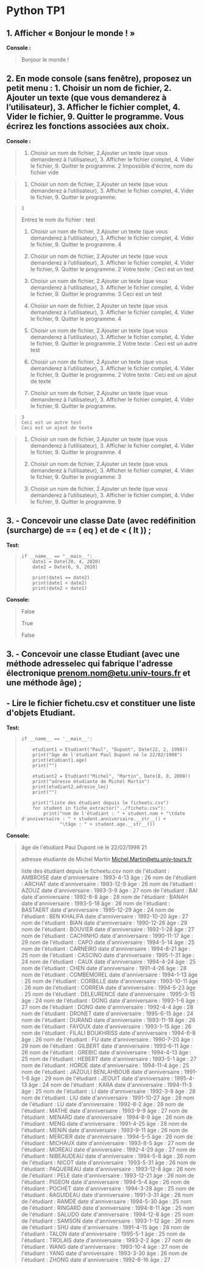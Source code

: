 # Python TP1

## 1. Afficher « Bonjour le monde ! »
**Console :**
> Bonjour le monde !
 
## 2. En mode console (sans fenêtre), proposez un petit menu : 1. Choisir un nom de fichier, 2. Ajouter un texte (que vous demanderez à l’utilisateur), 3. Afficher le fichier complet, 4. Vider le fichier, 9. Quitter le programme. Vous écrirez les fonctions associées aux choix.

**Console :**
> 1. Choisir un nom de fichier, 2.Ajouter un texte (que vous demanderez à l’utilisateur), 3. Afficher le fichier complet, 4. Vider le fichier, 9. Quitter le programme.
>     2
> Impossible d'écrire, nom du fichier vide

> 1. Choisir un nom de fichier, 2.Ajouter un texte (que vous demanderez à l’utilisateur), 3. Afficher le fichier complet, 4. Vider le fichier, 9. Quitter le programme.

>     1
> Entrez le nom du fichier :
>     test
> 1. Choisir un nom de fichier, 2.Ajouter un texte (que vous demanderez à l’utilisateur), 3. Afficher le fichier complet, 4. Vider le fichier, 9. Quitter le programme.
>     4
> 1. Choisir un nom de fichier, 2.Ajouter un texte (que vous demanderez à l’utilisateur), 3. Afficher le fichier complet, 4. Vider le fichier, 9. Quitter le programme.
>     2
> Votre texte : 
>     Ceci est un test
> 1. Choisir un nom de fichier, 2.Ajouter un texte (que vous demanderez à l’utilisateur), 3. Afficher le fichier complet, 4. Vider le fichier, 9. Quitter le programme.
>     3
>     Ceci est un test
>    
> 1. Choisir un nom de fichier, 2.Ajouter un texte (que vous demanderez à l’utilisateur), 3. Afficher le fichier complet, 4. Vider le fichier, 9. Quitter le programme.
>     4
> 1. Choisir un nom de fichier, 2.Ajouter un texte (que vous demanderez à l’utilisateur), 3. Afficher le fichier complet, 4. Vider le fichier, 9. Quitter le programme.
>     2
> Votre texte : 
>     Ceci est un autre test
> 1. Choisir un nom de fichier, 2.Ajouter un texte (que vous demanderez à l’utilisateur), 3. Afficher le fichier complet, 4. Vider le fichier, 9. Quitter le programme.
>     2
> Votre texte : 
>     Ceci est un ajout de texte
>1. Choisir un nom de fichier, 2.Ajouter un texte (que vous demanderez à l’utilisateur), 3. Afficher le fichier complet, 4. Vider le fichier, 9. Quitter le programme.

>     3
>     Ceci est un autre test
>     Ceci est un ajout de texte

> 1. Choisir un nom de fichier, 2.Ajouter un texte (que vous demanderez à l’utilisateur), 3. Afficher le fichier complet, 4. Vider le fichier, 9. Quitter le programme.
>     4
> 1. Choisir un nom de fichier, 2.Ajouter un texte (que vous demanderez à l’utilisateur), 3. Afficher le fichier complet, 4. Vider le fichier, 9. Quitter le programme.
>     3
> 
> 1. Choisir un nom de fichier, 2.Ajouter un texte (que vous demanderez à l’utilisateur), 3. Afficher le fichier complet, 4. Vider le fichier, 9. Quitter le programme.
>     9
> 

## 3. 	- Concevoir une classe Date (avec redéfinition (surcharge) de == ( __eq__ ) et de < ( __lt__ )) ;

**Test:**
>     if __name__ == "__main__":
>         date1 = Date(20, 4, 2020)
>         date2 = Date(6, 9, 2020)
> 
>         print(date1 == date2)
>         print(date1 < date2)
>         print(date2 < date1)

**Console:**
> False
>
> True
>
> False

## 3.	- Concevoir une classe Etudiant (avec une méthode adresselec qui fabrique l'adresse électronique prenom.nom@etu.univ-tours.fr et une méthode âge) ; 
##    - Lire le fichier fichetu.csv et constituer une liste d'objets Etudiant.

**Test:**
>     if __name__ == '__main__':
> 
>         etudiant1 = Etudiant("Paul", "Dupont", Date(22, 2, 1998))
>         print("âge de l'étudiant Paul Dupont né le 22/02/1998")
>         print(etudiant1.age)
>         print("")
> 
>         etudiant2 = Etudiant("Michel", "Martin", Date(8, 8, 2000))
>         print("adresse étudiante de Michel Martin")
>         print(etudiant2.adresse_lec)
>         print("")
> 
>         print("liste des étudiant depuis le ficheetu.csv")
>         for student in fiche_extractor("../fichetu.csv"):
>             print("nom de l'étudiant : " + student.nom + "\tdate d'anniversaire : " + student.anniversaire.__str__() +
>                   "\tâge : " + student.age.__str__())

**Console:**			  
> âge de l'étudiant Paul Dupont né le 22/02/1998
> 21
> 
> adresse étudiante de Michel Martin
> Michel.Martin@etu.univ-tours.fr
> 
> liste des étudiant depuis le ficheetu.csv
> nom de l'étudiant : AMBROISE	date d'anniversaire : 1993-4-13	âge : 26
> nom de l'étudiant : ARCHAT	date d'anniversaire : 1993-12-9	âge : 26
> nom de l'étudiant : AZOUZ	date d'anniversaire : 1993-3-9	âge : 27
> nom de l'étudiant : BAI	date d'anniversaire : 1992-8-8	âge : 28
> nom de l'étudiant : BANAH	date d'anniversaire : 1993-5-18	âge : 26
> nom de l'étudiant : BASTAERT	date d'anniversaire : 1995-12-29	âge : 24
> nom de l'étudiant : BEN KHALIFA	date d'anniversaire : 1992-10-20	âge : 27
> nom de l'étudiant : BIAN	date d'anniversaire : 1990-12-26	âge : 29
> nom de l'étudiant : BOUVIER	date d'anniversaire : 1992-1-28	âge : 27
> nom de l'étudiant : CACHINHO	date d'anniversaire : 1990-11-17	âge : 29
> nom de l'étudiant : CAPO	date d'anniversaire : 1994-5-14	âge : 25
> nom de l'étudiant : CARNEIRO	date d'anniversaire : 1994-8-21	âge : 25
> nom de l'étudiant : CASCINO	date d'anniversaire : 1995-1-31	âge : 24
> nom de l'étudiant : CAUX	date d'anniversaire : 1994-4-24	âge : 25
> nom de l'étudiant : CHEN	date d'anniversaire : 1991-4-26	âge : 28
> nom de l'étudiant : COMBEMOREL	date d'anniversaire : 1994-1-13	âge : 25
> nom de l'étudiant : CORBILLE	date d'anniversaire : 1993-10-11	âge : 26
> nom de l'étudiant : CORREIA	date d'anniversaire : 1994-5-23	âge : 25
> nom de l'étudiant : DELEURENCE	date d'anniversaire : 1995-3-15	âge : 24
> nom de l'étudiant : DONG	date d'anniversaire : 1993-1-6	âge : 27
> nom de l'étudiant : DONG	date d'anniversaire : 1992-4-4	âge : 28
> nom de l'étudiant : DRONET	date d'anniversaire : 1995-6-15	âge : 24
> nom de l'étudiant : DURAND	date d'anniversaire : 1993-11-19	âge : 26
> nom de l'étudiant : FAYOUX	date d'anniversaire : 1993-1-15	âge : 26
> nom de l'étudiant : FILALI BOUKHRISS	date d'anniversaire : 1994-6-8	âge : 26
> nom de l'étudiant : FU	date d'anniversaire : 1990-7-20	âge : 29
> nom de l'étudiant : GILBERT	date d'anniversaire : 1993-6-11	âge : 26
> nom de l'étudiant : GREBIC	date d'anniversaire : 1994-4-13	âge : 25
> nom de l'étudiant : HEBERT	date d'anniversaire : 1993-5-1	âge : 27
> nom de l'étudiant : HORDE	date d'anniversaire : 1994-11-4	âge : 25
> nom de l'étudiant : JAZOULI BENLAHBOUB	date d'anniversaire : 1991-1-6	âge : 29
> nom de l'étudiant : JEOUIT	date d'anniversaire : 1995-4-13	âge : 24
> nom de l'étudiant : KARA	date d'anniversaire : 1994-11-3	âge : 25
> nom de l'étudiant : LI	date d'anniversaire : 1992-3-8	âge : 28
> nom de l'étudiant : LIU	date d'anniversaire : 1991-10-27	âge : 28
> nom de l'étudiant : LU	date d'anniversaire : 1992-8-2	âge : 28
> nom de l'étudiant : MATHE	date d'anniversaire : 1993-9-9	âge : 27
> nom de l'étudiant : MENARD	date d'anniversaire : 1994-8-9	âge : 26
> nom de l'étudiant : MENG	date d'anniversaire : 1991-4-25	âge : 28
> nom de l'étudiant : MENIN	date d'anniversaire : 1993-9-11	âge : 26
> nom de l'étudiant : MERCIER	date d'anniversaire : 1994-5-5	âge : 26
> nom de l'étudiant : MICHAUX	date d'anniversaire : 1993-8-5	âge : 27
> nom de l'étudiant : MOREAU	date d'anniversaire : 1992-4-29	âge : 27
> nom de l'étudiant : NIBEAUDEAU	date d'anniversaire : 1994-5-8	âge : 26
> nom de l'étudiant : NICOT	date d'anniversaire : 1993-5-31	âge : 26
> nom de l'étudiant : PAQUEREAU	date d'anniversaire : 1993-12-8	âge : 26
> nom de l'étudiant : PELE	date d'anniversaire : 1993-12-21	âge : 26
> nom de l'étudiant : PIGEON	date d'anniversaire : 1994-5-4	âge : 26
> nom de l'étudiant : POCHET	date d'anniversaire : 1994-3-28	âge : 25
> nom de l'étudiant : RAGUIDEAU	date d'anniversaire : 1991-3-31	âge : 28
> nom de l'étudiant : RAMDE	date d'anniversaire : 1994-5-30	âge : 25
> nom de l'étudiant : RINGARD	date d'anniversaire : 1994-8-11	âge : 25
> nom de l'étudiant : SALUDO	date d'anniversaire : 1994-12-8	âge : 25
> nom de l'étudiant : SAMSON	date d'anniversaire : 1993-1-12	âge : 26
> nom de l'étudiant : SHU	date d'anniversaire : 1991-4-15	âge : 28
> nom de l'étudiant : TALON	date d'anniversaire : 1995-5-1	âge : 25
> nom de l'étudiant : TROLAIS	date d'anniversaire : 1993-2-2	âge : 27
> nom de l'étudiant : WANG	date d'anniversaire : 1993-10-4	âge : 27
> nom de l'étudiant : YANG	date d'anniversaire : 1993-3-30	âge : 26
> nom de l'étudiant : ZHONG	date d'anniversaire : 1992-8-16	âge : 27 
